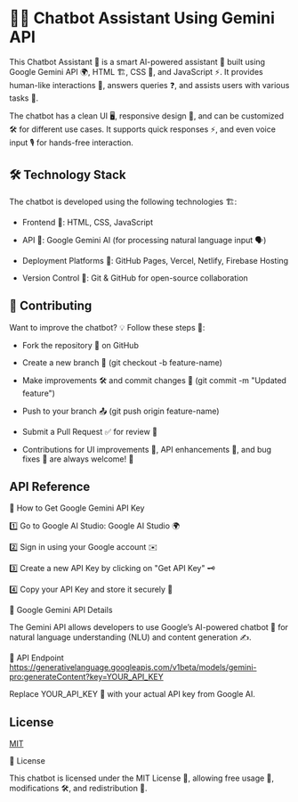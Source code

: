 
# 🤖✨ Chatbot Assistant Using Gemini API
This Chatbot Assistant 🤖 is a smart AI-powered assistant 🧠 built using Google Gemini API 🌍, HTML 🏗️, CSS 🎨, and JavaScript ⚡. It provides human-like interactions 💬, answers queries ❓, and assists users with various tasks 🎯.

The chatbot has a clean UI 🖥️, responsive design 📱, and can be customized 🛠️ for different use cases. It supports quick responses ⚡, and even voice input 🎙️ for hands-free interaction.

## 🛠️ Technology Stack
The chatbot is developed using the following technologies 🏗️:

* Frontend 🎨: HTML, CSS, JavaScript

* API 🔗: Google Gemini AI (for processing natural language input 🗣️)

* Deployment Platforms 🚀: GitHub Pages, Vercel, Netlify, Firebase Hosting

* Version Control 🔄: Git & GitHub for open-source collaboration

## 🤝 Contributing
Want to improve the chatbot? 💡 Follow these steps 🔽:

* Fork the repository 🍴 on GitHub

* Create a new branch 🌿 (git checkout -b feature-name)

* Make improvements 🛠️ and commit changes 📝 (git commit -m "Updated feature")

* Push to your branch 📤 (git push origin feature-name)

* Submit a Pull Request ✅ for review 👀

* Contributions for UI improvements 🎨, API enhancements 🤖, and bug fixes 🐞 are always welcome! 🎉



## API Reference

🔗 How to Get Google Gemini API Key

1️⃣ Go to Google AI Studio: Google AI Studio 🌍

2️⃣ Sign in using your Google account ✉️

3️⃣ Create a new API Key by clicking on "Get API Key" 🗝️

4️⃣ Copy your API Key and store it securely 🔐

📜 Google Gemini API Details

The Gemini API allows developers to use Google’s AI-powered chatbot 🤖 for natural language understanding (NLU) and content generation ✍️.

🔧 API Endpoint
    https://generativelanguage.googleapis.com/v1beta/models/gemini-pro:generateContent?key=YOUR_API_KEY
    
Replace YOUR_API_KEY 🔑 with your actual API key from Google AI.




## License

[MIT](https://choosealicense.com/licenses/mit/)

📄 License

This chatbot is licensed under the MIT License 📝, allowing free usage 🎉, modifications 🛠️, and redistribution 🔄.

